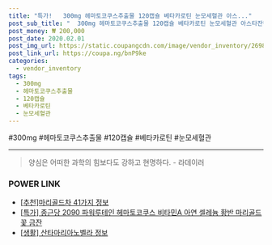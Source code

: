 ```yaml
--- 
title: "특가!   300mg 헤마토코쿠스추출물 120캡슐 베타카로틴 눈모세혈관 아스..." 
post_sub_title: "  300mg 헤마토코쿠스추출물 120캡슐 베타카로틴 눈모세혈관 아스타잔틴 눈의피로효과 눈노화 오메가3캡슐 DHA 황반색소 마리골드꽃추출물 루테인먹는방법 눈건강365 애플트리김약사네 크릴오일 루테인캡슐 지아잔틴 눈노화관리" 
post_money: ₩ 200,000 
post_date: 2020.02.01 
post_img_url: https://static.coupangcdn.com/image/vendor_inventory/2698/025be703b5b9f793aa3c770a22df61450c71ba2b3292d71f7834dc797b8f.jpg 
post_link_url: https://coupa.ng/bnP9ke 
categories: 
  - vendor_inventory 
tags: 
  - 300mg 
  - 헤마토코쿠스추출물 
  - 120캡슐 
  - 베타카로틴 
  - 눈모세혈관 
--- 
```

  #300mg #헤마토코쿠스추출물 #120캡슐 #베타카로틴 #눈모세혈관 
<hr> 

> 양심은 어떠한 과학의 힘보다도 강하고 현명하다. - 라데이러 


### POWER LINK

* <a href="https://blog.naver.com/fasyy4321/221792299859" target="_blank">[추천]마리골드차 41가지 정보</a>
* <a href="https://blog.naver.com/santokki14/221788858935" target="_blank">[특가] 종근당 2090 파워루테인 헤마토코쿠스 비타민A 아연 셀레늄 황반 마리골드꽃 금잔</a>
* <a href="https://blog.naver.com/fasyy4321/221770104248" target="_blank"> [생활] 산타마리아노벨라 정보 </a>
